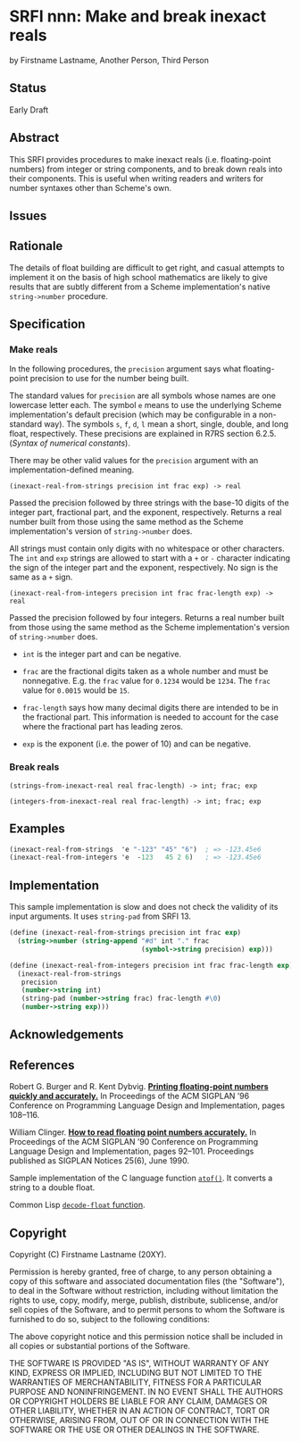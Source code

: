# SRFI nnn: Make and break inexact reals

by Firstname Lastname, Another Person, Third Person

## Status

Early Draft

## Abstract

This SRFI provides procedures to make inexact reals (i.e.
floating-point numbers) from integer or string components, and to
break down reals into their components. This is useful when writing
readers and writers for number syntaxes other than Scheme's own.

## Issues

## Rationale

The details of float building are difficult to get right, and casual
attempts to implement it on the basis of high school mathematics are
likely to give results that are subtly different from a Scheme
implementation's native `string->number` procedure.

## Specification

### Make reals

In the following procedures, the `precision` argument says what
floating-point precision to use for the number being built.

The standard values for `precision` are all symbols whose names are
one lowercase letter each. The symbol `e` means to use the underlying
Scheme implementation's default precision (which may be configurable
in a non-standard way). The symbols `s`, `f`, `d`, `l` mean a short,
single, double, and long float, respectively. These precisions are
explained in R7RS section 6.2.5. (_Syntax of numerical constants_).

There may be other valid values for the `precision` argument with an
implementation-defined meaning.

`(inexact-real-from-strings precision int frac exp) -> real`

Passed the precision followed by three strings with the base-10 digits
of the integer part, fractional part, and the exponent, respectively.
Returns a real number built from those using the same method as the
Scheme implementation's version of `string->number` does.

All strings must contain only digits with no whitespace or other
characters. The `int` and `exp` strings are allowed to start with a
`+` or `-` character indicating the sign of the integer part and the
exponent, respectively. No sign is the same as a `+` sign.

`(inexact-real-from-integers precision int frac frac-length exp) -> real`

Passed the precision followed by four integers. Returns a real number
built from those using the same method as the Scheme implementation's
version of `string->number` does.

* `int` is the integer part and can be negative.

* `frac` are the fractional digits taken as a whole number and must be
nonnegative. E.g. the `frac` value for `0.1234` would be `1234`. The
`frac` value for `0.0015` would be `15`.

* `frac-length` says how many decimal digits there are intended to be
in the fractional part. This information is needed to account for the
case where the fractional part has leading zeros.

* `exp` is the exponent (i.e. the power of 10) and can be negative.

### Break reals

`(strings-from-inexact-real real frac-length) -> int; frac; exp`

`(integers-from-inexact-real real frac-length) -> int; frac; exp`

## Examples

```Scheme
(inexact-real-from-strings  'e "-123" "45" "6")  ; => -123.45e6
(inexact-real-from-integers 'e  -123   45 2 6)   ; => -123.45e6
```

## Implementation

This sample implementation is slow and does not check the validity of
its input arguments. It uses `string-pad` from SRFI 13.

```Scheme
(define (inexact-real-from-strings precision int frac exp)
  (string->number (string-append "#d" int "." frac
                                 (symbol->string precision) exp)))

(define (inexact-real-from-integers precision int frac frac-length exp)
  (inexact-real-from-strings
   precision
   (number->string int)
   (string-pad (number->string frac) frac-length #\0)
   (number->string exp)))
```

## Acknowledgements

## References

Robert G. Burger and R. Kent Dybvig. [**Printing floating-point
numbers quickly and
accurately.**](https://legacy.cs.indiana.edu/~dyb/pubs/FP-Printing-PLDI96.pdf)
In Proceedings of the ACM SIGPLAN ’96 Conference on Programming
Language Design and Implementation, pages 108–116.

William Clinger. [**How to read floating point numbers
accurately.**](https://citeseerx.ist.psu.edu/viewdoc/download?doi=10.1.1.164.813&rep=rep1&type=pdf)
In Proceedings of the ACM SIGPLAN ’90 Conference on Programming
Language Design and Implementation, pages 92–101. Proceedings
published as SIGPLAN Notices 25(6), June 1990.

Sample implementation of the C language function
[`atof()`](http://www.beedub.com/Sprite093/src/machserver/1.098/libc/atof.c).
It converts a string to a double float.

Common Lisp [`decode-float`
function](http://clhs.lisp.se/Body/f_dec_fl.htm).

## Copyright

Copyright (C) Firstname Lastname (20XY).

Permission is hereby granted, free of charge, to any person obtaining
a copy of this software and associated documentation files (the
"Software"), to deal in the Software without restriction, including
without limitation the rights to use, copy, modify, merge, publish,
distribute, sublicense, and/or sell copies of the Software, and to
permit persons to whom the Software is furnished to do so, subject to
the following conditions:

The above copyright notice and this permission notice shall be
included in all copies or substantial portions of the Software.

THE SOFTWARE IS PROVIDED "AS IS", WITHOUT WARRANTY OF ANY KIND,
EXPRESS OR IMPLIED, INCLUDING BUT NOT LIMITED TO THE WARRANTIES OF
MERCHANTABILITY, FITNESS FOR A PARTICULAR PURPOSE AND
NONINFRINGEMENT. IN NO EVENT SHALL THE AUTHORS OR COPYRIGHT HOLDERS BE
LIABLE FOR ANY CLAIM, DAMAGES OR OTHER LIABILITY, WHETHER IN AN ACTION
OF CONTRACT, TORT OR OTHERWISE, ARISING FROM, OUT OF OR IN CONNECTION
WITH THE SOFTWARE OR THE USE OR OTHER DEALINGS IN THE SOFTWARE.
